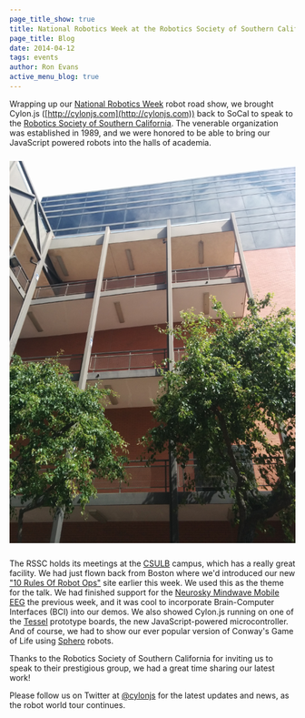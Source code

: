 ```yaml
---
page_title_show: true
title: National Robotics Week at the Robotics Society of Southern California
page_title: Blog
date: 2014-04-12
tags: events
author: Ron Evans
active_menu_blog: true
---
```


Wrapping up our [National Robotics Week](http://nationalroboticsweek.org) robot road show, we brought Cylon.js ([http://cylonjs.com](http://cylonjs.com)) back to SoCal to speak to the [Robotics Society of Southern California](http://www.rssc.org/). The venerable organization was established in 1989, and we were honored to be able to bring our JavaScript powered robots into the halls of academia.

<img src="/images/blog/2014-04-12/cylon-socal-robotics.png" alt="" style="margin: 10px 0;">

The RSSC holds its meetings at the [CSULB](http://www.csulb.edu/) campus, which has a really great facility. We had just flown back from Boston where we'd introduced our new ["10 Rules Of Robot Ops"](http://robotops.com) site earlier this week. We used this as the theme for the talk. We had finished support for the [Neurosky Mindwave Mobile EEG](http://store.neurosky.com/products/mindwave-mobile) the previous week, and it was cool to incorporate Brain-Computer Interfaces (BCI) into our demos. We also showed Cylon.js running on one of the [Tessel](http://tessel.io) prototype boards, the new JavaScript-powered microcontroller. And of course, we had to show our ever popular version of Conway's Game of Life using [Sphero](http://www.gosphero.com) robots.

Thanks to the Robotics Society of Southern California for inviting us to speak to their prestigious group, we had a great time sharing our latest work! 

Please follow us on Twitter at [@cylonjs](http://twitter.com/cylonjs) for the latest updates and news, as the robot world tour continues.
